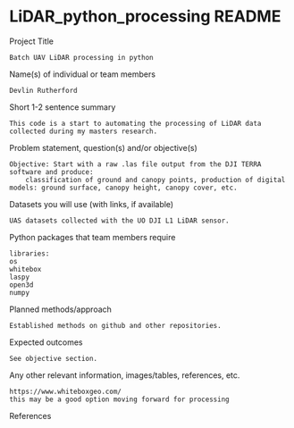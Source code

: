 # LiDAR_python_processing README

Project Title

	Batch UAV LiDAR processing in python


Name(s) of individual or team members
	
	Devlin Rutherford

Short 1-2 sentence summary

	This code is a start to automating the processing of LiDAR data collected during my masters research.

Problem statement, question(s) and/or objective(s)

	Objective: Start with a raw .las file output from the DJI TERRA software and produce:
		classification of ground and canopy points, production of digital models: ground surface, canopy height, canopy cover, etc.

Datasets you will use (with links, if available)

	UAS datasets collected with the UO DJI L1 LiDAR sensor.

Python packages that team members require


	libraries:
	os
	whitebox
	laspy
	open3d
	numpy

	

Planned methods/approach

	Established methods on github and other repositories.

Expected outcomes
	
	See objective section.

Any other relevant information, images/tables, references, etc.

	https://www.whiteboxgeo.com/ 
	this may be a good option moving forward for processing 

References


